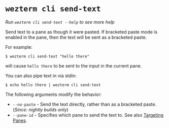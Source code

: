 # `wezterm cli send-text`

*Run `wezterm cli send-text --help` to see more help*

Send text to a pane as though it were pasted. If bracketed paste mode is
enabled in the pane, then the text will be sent as a bracketed paste.

For example:

```
$ wezterm cli send-text "hello there"
```

will cause `hello there` to be sent to the input in the current pane.

You can also pipe text in via stdin:

```
$ echo hello there | wezterm cli send-text
```

The following arguments modify the behavior:

* `--no-paste` - Send the text directly, rather than as a bracketed paste. (*Since: nightly builds only*)
* `--pane-id` - Specifies which pane to send the text to. See also [Targeting Panes](index.md#targeting-panes).

